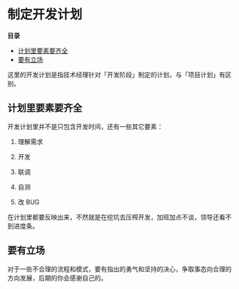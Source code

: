 # 制定开发计划

**目录**

<!-- vim-markdown-toc GFM -->

* [计划里要素要齐全](#计划里要素要齐全)
* [要有立场](#要有立场)

<!-- vim-markdown-toc -->

这里的开发计划是指技术经理针对「开发阶段」制定的计划，与「项目计划」有区别。

## 计划里要素要齐全

开发计划里并不是只包含开发时间，还有一些其它要素：

1. 理解需求

2. 开发

3. 联调

4. 自测

5. 改 BUG

在计划里都要反映出来，不然就是在挖坑去压榨开发，加班加点不谈，领导还看不到进度条。

## 要有立场

对于一些不合理的流程和模式，要有指出的勇气和坚持的决心，争取事态向合理的方向发展，后期的你会感谢自己的。
